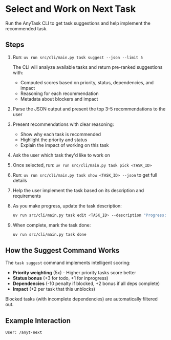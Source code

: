 # Select and Work on Next Task

Run the AnyTask CLI to get task suggestions and help implement the recommended task.

## Steps

1. Run: `uv run src/cli/main.py task suggest --json --limit 5`

   The CLI will analyze available tasks and return pre-ranked suggestions with:
   - Computed scores based on priority, status, dependencies, and impact
   - Reasoning for each recommendation
   - Metadata about blockers and impact

2. Parse the JSON output and present the top 3-5 recommendations to the user

3. Present recommendations with clear reasoning:
   - Show why each task is recommended
   - Highlight the priority and status
   - Explain the impact of working on this task

4. Ask the user which task they'd like to work on

5. Once selected, run: `uv run src/cli/main.py task pick <TASK_ID>`

6. Run: `uv run src/cli/main.py task show <TASK_ID> --json` to get full details

7. Help the user implement the task based on its description and requirements

8. As you make progress, update the task description:
   ```bash
   uv run src/cli/main.py task edit <TASK_ID> --description "Progress: [your updates]"
   ```

9. When complete, mark the task done:
   ```bash
   uv run src/cli/main.py task done
   ```

## How the Suggest Command Works

The `task suggest` command implements intelligent scoring:

- **Priority weighting** (5x) - Higher priority tasks score better
- **Status bonus** (+3 for todo, +1 for inprogress)
- **Dependencies** (-10 penalty if blocked, +2 bonus if all deps complete)
- **Impact** (+2 per task that this unblocks)

Blocked tasks (with incomplete dependencies) are automatically filtered out.

## Example Interaction

```
User: /anyt-next